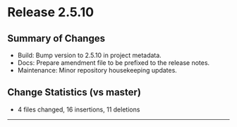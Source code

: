 # Release 2.5.10

## Summary of Changes

- Build: Bump version to 2.5.10 in project metadata.
- Docs: Prepare amendment file to be prefixed to the release notes.
- Maintenance: Minor repository housekeeping updates.

## Change Statistics (vs master)

- 4 files changed, 16 insertions, 11 deletions

______________________________________________________________________
